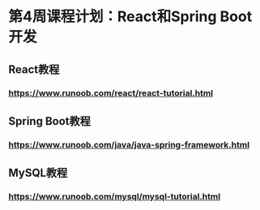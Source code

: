 # 第4周课程计划：React和Spring Boot开发

## React教程

### https://www.runoob.com/react/react-tutorial.html

## Spring Boot教程

### https://www.runoob.com/java/java-spring-framework.html

## MySQL教程

### https://www.runoob.com/mysql/mysql-tutorial.html
